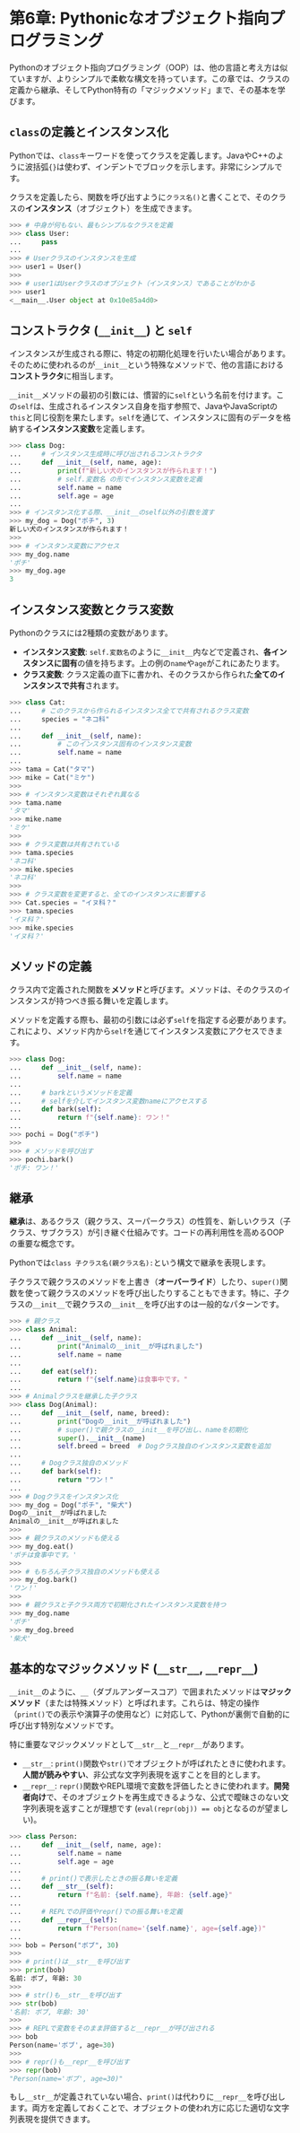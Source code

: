 # 第6章: Pythonicなオブジェクト指向プログラミング

Pythonのオブジェクト指向プログラミング（OOP）は、他の言語と考え方は似ていますが、よりシンプルで柔軟な構文を持っています。この章では、クラスの定義から継承、そしてPython特有の「マジックメソッド」まで、その基本を学びます。

## `class`の定義とインスタンス化

Pythonでは、`class`キーワードを使ってクラスを定義します。JavaやC++のように波括弧`{}`は使わず、インデントでブロックを示します。非常にシンプルです。

クラスを定義したら、関数を呼び出すように`クラス名()`と書くことで、そのクラスの**インスタンス**（オブジェクト）を生成できます。

```python
>>> # 中身が何もない、最もシンプルなクラスを定義
>>> class User:
...     pass
... 
>>> # Userクラスのインスタンスを生成
>>> user1 = User()
>>> 
>>> # user1はUserクラスのオブジェクト（インスタンス）であることがわかる
>>> user1
<__main__.User object at 0x10e85a4d0> 
```

## コンストラクタ (`__init__`) と `self`

インスタンスが生成される際に、特定の初期化処理を行いたい場合があります。そのために使われるのが`__init__`という特殊なメソッドで、他の言語における**コンストラクタ**に相当します。

`__init__`メソッドの最初の引数には、慣習的に`self`という名前を付けます。この`self`は、生成されるインスタンス自身を指す参照で、JavaやJavaScriptの`this`と同じ役割を果たします。`self`を通じて、インスタンスに固有のデータを格納する**インスタンス変数**を定義します。

```python
>>> class Dog:
...     # インスタンス生成時に呼び出されるコンストラクタ
...     def __init__(self, name, age):
...         print(f"新しい犬のインスタンスが作られます！")
...         # self.変数名 の形でインスタンス変数を定義
...         self.name = name
...         self.age = age
... 
>>> # インスタンス化する際、__init__のself以外の引数を渡す
>>> my_dog = Dog("ポチ", 3)
新しい犬のインスタンスが作られます！
>>> 
>>> # インスタンス変数にアクセス
>>> my_dog.name
'ポチ'
>>> my_dog.age
3
```

## インスタンス変数とクラス変数

Pythonのクラスには2種類の変数があります。

  * **インスタンス変数**: `self.変数名`のように`__init__`内などで定義され、**各インスタンスに固有**の値を持ちます。上の例の`name`や`age`がこれにあたります。
  * **クラス変数**: クラス定義の直下に書かれ、そのクラスから作られた**全てのインスタンスで共有**されます。

<!-- end list -->

```python
>>> class Cat:
...     # このクラスから作られるインスタンス全てで共有されるクラス変数
...     species = "ネコ科"
... 
...     def __init__(self, name):
...         # このインスタンス固有のインスタンス変数
...         self.name = name
... 
>>> tama = Cat("タマ")
>>> mike = Cat("ミケ")
>>> 
>>> # インスタンス変数はそれぞれ異なる
>>> tama.name
'タマ'
>>> mike.name
'ミケ'
>>> 
>>> # クラス変数は共有されている
>>> tama.species
'ネコ科'
>>> mike.species
'ネコ科'
>>> 
>>> # クラス変数を変更すると、全てのインスタンスに影響する
>>> Cat.species = "イヌ科？"
>>> tama.species
'イヌ科？'
>>> mike.species
'イヌ科？'
```

## メソッドの定義

クラス内で定義された関数を**メソッド**と呼びます。メソッドは、そのクラスのインスタンスが持つべき振る舞いを定義します。

メソッドを定義する際も、最初の引数には必ず`self`を指定する必要があります。これにより、メソッド内から`self`を通じてインスタンス変数にアクセスできます。

```python
>>> class Dog:
...     def __init__(self, name):
...         self.name = name
... 
...     # barkというメソッドを定義
...     # selfを介してインスタンス変数nameにアクセスする
...     def bark(self):
...         return f"{self.name}: ワン！"
... 
>>> pochi = Dog("ポチ")
>>> 
>>> # メソッドを呼び出す
>>> pochi.bark()
'ポチ: ワン！'
```

## 継承

**継承**は、あるクラス（親クラス、スーパークラス）の性質を、新しいクラス（子クラス、サブクラス）が引き継ぐ仕組みです。コードの再利用性を高めるOOPの重要な概念です。

Pythonでは`class 子クラス名(親クラス名):`という構文で継承を表現します。

子クラスで親クラスのメソッドを上書き（**オーバーライド**）したり、`super()`関数を使って親クラスのメソッドを呼び出したりすることもできます。特に、子クラスの`__init__`で親クラスの`__init__`を呼び出すのは一般的なパターンです。

```python
>>> # 親クラス
>>> class Animal:
...     def __init__(self, name):
...         print("Animalの__init__が呼ばれました")
...         self.name = name
...     
...     def eat(self):
...         return f"{self.name}は食事中です。"
... 
>>> # Animalクラスを継承した子クラス
>>> class Dog(Animal):
...     def __init__(self, name, breed):
...         print("Dogの__init__が呼ばれました")
...         # super()で親クラスの__init__を呼び出し、nameを初期化
...         super().__init__(name)
...         self.breed = breed  # Dogクラス独自のインスタンス変数を追加
... 
...     # Dogクラス独自のメソッド
...     def bark(self):
...         return "ワン！"
... 
>>> # Dogクラスをインスタンス化
>>> my_dog = Dog("ポチ", "柴犬")
Dogの__init__が呼ばれました
Animalの__init__が呼ばれました
>>> 
>>> # 親クラスのメソッドも使える
>>> my_dog.eat()
'ポチは食事中です。'
>>> 
>>> # もちろん子クラス独自のメソッドも使える
>>> my_dog.bark()
'ワン！'
>>> 
>>> # 親クラスと子クラス両方で初期化されたインスタンス変数を持つ
>>> my_dog.name
'ポチ'
>>> my_dog.breed
'柴犬'
```

## 基本的なマジックメソッド (`__str__`, `__repr__`)

`__init__`のように、`__`（ダブルアンダースコア）で囲まれたメソッドは**マジックメソッド**（または特殊メソッド）と呼ばれます。これらは、特定の操作（`print()`での表示や演算子の使用など）に対応して、Pythonが裏側で自動的に呼び出す特別なメソッドです。

特に重要なマジックメソッドとして`__str__`と`__repr__`があります。

  * `__str__`: `print()`関数や`str()`でオブジェクトが呼ばれたときに使われます。**人間が読みやすい**、非公式な文字列表現を返すことを目的とします。
  * `__repr__`: `repr()`関数やREPL環境で変数を評価したときに使われます。**開発者向け**で、そのオブジェクトを再生成できるような、公式で曖昧さのない文字列表現を返すことが理想です (`eval(repr(obj)) == obj`となるのが望ましい)。

<!-- end list -->

```python
>>> class Person:
...     def __init__(self, name, age):
...         self.name = name
...         self.age = age
... 
...     # print()で表示したときの振る舞いを定義
...     def __str__(self):
...         return f"名前: {self.name}, 年齢: {self.age}"
... 
...     # REPLでの評価やrepr()での振る舞いを定義
...     def __repr__(self):
...         return f"Person(name='{self.name}', age={self.age})"
... 
>>> bob = Person("ボブ", 30)
>>> 
>>> # print()は__str__を呼び出す
>>> print(bob)
名前: ボブ, 年齢: 30
>>> 
>>> # str()も__str__を呼び出す
>>> str(bob)
'名前: ボブ, 年齢: 30'
>>> 
>>> # REPLで変数をそのまま評価すると__repr__が呼び出される
>>> bob
Person(name='ボブ', age=30)
>>> 
>>> # repr()も__repr__を呼び出す
>>> repr(bob)
"Person(name='ボブ', age=30)"
```

もし`__str__`が定義されていない場合、`print()`は代わりに`__repr__`を呼び出します。両方を定義しておくことで、オブジェクトの使われ方に応じた適切な文字列表現を提供できます。